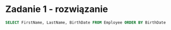# Zadanie 1 - rozwiązanie

```SQL
SELECT FirstName, LastName, BirthDate FROM Employee ORDER BY BirthDate ASC;
```
